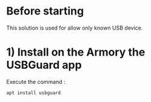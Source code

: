 # Before starting
This solution is used for allow only known USB device.

# 1) Install on the Armory the USBGuard app
Execute the command :

    apt install usbguard
  
#
